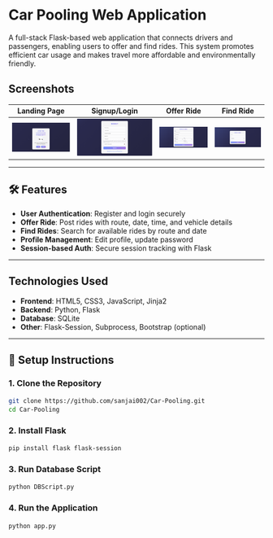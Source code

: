 #  Car Pooling Web Application

A full-stack Flask-based web application that connects drivers and passengers, enabling users to offer and find rides. This system promotes efficient car usage and makes travel more affordable and environmentally friendly.



##  Screenshots

| Landing Page | Signup/Login | Offer Ride | Find Ride |
|--------------|--------------|------------|-----------|
| ![Landing](screenshots/landing.png) | ![Signup](screenshots/signup.png) | ![Offer](screenshots/offer.png) | ![Find](screenshots/find.png) |


---

## 🛠 Features

- **User Authentication**: Register and login securely
- **Offer Ride**: Post rides with route, date, time, and vehicle details
- **Find Rides**: Search for available rides by route and date
- **Profile Management**: Edit profile, update password
- **Session-based Auth**: Secure session tracking with Flask

---

##  Technologies Used

- **Frontend**: HTML5, CSS3, JavaScript, Jinja2
- **Backend**: Python, Flask
- **Database**: SQLite
- **Other**: Flask-Session, Subprocess, Bootstrap (optional)

---


## 🧪 Setup Instructions

### 1. Clone the Repository

```bash
git clone https://github.com/sanjai002/Car-Pooling.git
cd Car-Pooling
```

### 2. Install Flask

```bash
pip install flask flask-session
```

### 3. Run Database Script

```bash
python DBScript.py
```

### 4. Run the Application

```bash
python app.py
```
